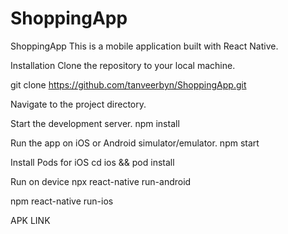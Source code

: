 # ShoppingApp

ShoppingApp
This is a mobile application built with React Native.

Installation
Clone the repository to your local machine.

git clone https://github.com/tanveerbyn/ShoppingApp.git

Navigate to the project directory.

Start the development server.
npm install


Run the app on iOS or Android simulator/emulator.
npm start

Install Pods for iOS
cd ios && pod install

Run on device
npx react-native run-android

npm react-native run-ios

APK LINK




